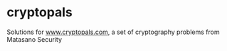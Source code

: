 cryptopals
==========

Solutions for www.cryptopals.com, a set of cryptography problems from Matasano Security
